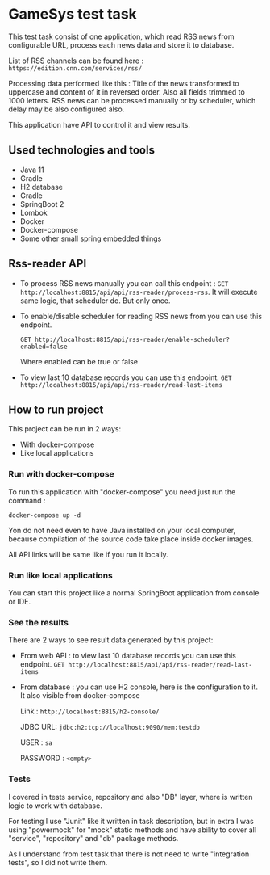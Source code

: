 # GameSys test task

This test task consist of one application, which read RSS news from configurable URL, process each news data and store it to database.

List of RSS channels can be found here :
`https://edition.cnn.com/services/rss/` 

Processing data performed like this :
Title of the news transformed to uppercase and content of it in reversed order.
Also all fields trimmed to 1000 letters.
RSS news can be processed manually or by scheduler, which delay may be also configured also.

This application have API to control it and view results.

## Used technologies and tools

* Java 11
* Gradle
* H2 database
* Gradle
* SpringBoot 2
* Lombok
* Docker
* Docker-compose
* Some other small spring embedded things

## Rss-reader API

* To process RSS news manually you can call this endpoint :
    `GET http://localhost:8815/api/api/rss-reader/process-rss`.
    It will execute same logic, that scheduler do. But only once.

* To enable/disable scheduler for reading RSS news from you can use this endpoint.

    `GET http://localhost:8815/api/rss-reader/enable-scheduler?enabled=false`

    Where enabled can be true or false

* To view last 10 database records you can use this endpoint. 
    `GET http://localhost:8815/api/api/rss-reader/read-last-items`

## How to run project

This project can be run in 2 ways:
* With docker-compose
* Like local applications

### Run with docker-compose

To run this application with "docker-compose" you need just run the command :

`docker-compose up -d`

Yon do not need even to have Java installed on your local computer, because compilation of the source code take place inside docker images.

All API links will be same like if you run it locally.

### Run like local applications

You can start this project like a normal SpringBoot application from console or IDE.

### See the results

There are 2 ways to see result data generated by this project:

* From web API : to view last 10 database records you can use this endpoint. 
    `GET http://localhost:8815/api/api/rss-reader/read-last-items`
    
* From database : you can use H2 console, here is the configuration to it. It also visible from docker-compose

    Link : `http://localhost:8815/h2-console/`

    JDBC URL: `jdbc:h2:tcp://localhost:9090/mem:testdb`
    
    USER : `sa`
    
    PASSWORD : `<empty>` 

### Tests

I covered in tests service, repository and also "DB" layer, where is written logic to work with database.

For testing I use "Junit" like it written in task description, but in extra I was using  "powermock" for "mock" static methods and have ability to cover all "service", "repository" and "db" package methods.

As I understand from test task that there is not need to write "integration tests", so I did not write them. 
